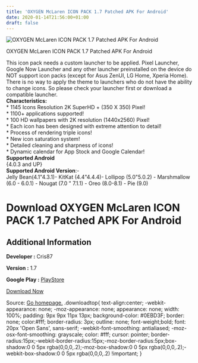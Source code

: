 ```yaml
---
title: 'OXYGEN McLaren ICON PACK 1.7 Patched APK For Android'
date: 2020-01-14T21:56:00+01:00
draft: false
---
```


![OXYGEN McLaren ICON PACK 1.7 Patched APK For Android](https://i0.wp.com/apkhome.net/wp-content/uploads/2020/01/OXYGEN-McLaren-ICON-PACK-1.7-Patched.png "OXYGEN McLaren ICON PACK 1.7 Patched APK For Android")

  

OXYGEN McLaren ICON PACK 1.7 Patched APK For Android

This icon pack needs a custom launcher to be applied. Pixel Launcher, Google Now Launcher and any other launcher preinstalled on the device do NOT support icon packs (except for Asus ZenUI, LG Home, Xperia Home). There is no way to apply the theme to launchers who do not have the ability to change icons. So please check your launcher first or download a compatible launcher.  
**Characteristics:**  
\* 1145 Icons Resolution 2K SuperHD + (350 X 350) Pixel!  
\* 1100+ applications supported!  
\* 100 HD wallpapers with 2K resolution (1440x2560) Pixel!  
\* Each icon has been designed with extreme attention to detail!  
\* Process of rendering triple icons!  
\* New icon saturation system!  
\* Detailed cleaning and sharpness of icons!  
\* Dynamic calendar for App Stock and Google Calendar!  
**Supported Android**  
{4.0.3 and UP}  
**Supported Android Version**:-  
Jelly Bean(4.1"4.3.1)- KitKat (4.4"4.4.4)- Lollipop (5.0"5.0.2) - Marshmallow (6.0 - 6.0.1) - Nougat (7.0 " 7.1.1) - Oreo (8.0-8.1) - Pie (9.0)

Download OXYGEN McLaren ICON PACK 1.7 Patched APK For Android
=============================================================

Additional Information
----------------------

**Developer :** Cris87

**Version :** 1.7

**Google Play :** [PlayStore](https://play.google.com/store/apps/details?id=com.cris87.oxygen_mclaren)

  

[Download Now](https://store4app.co/post/oxygen-mclaren-icon-pack-1-7-patched-apk-for-android_1579025425)

  
Source: [Go homepage.](https://store4app.co/post/oxygen-mclaren-icon-pack-1-7-patched-apk-for-android_1579025425) .downloadtop{ text-align:center; -webkit-appearance: none; -moz-appearance: none; appearance: none; width: 100%; padding: 9px 9px 11px 13px; background-color: #0EBD3F; border: none; color:#fff; border-radius: 3px; outline: none; font-weight;bold; font: 20px 'Open Sans', sans-serif; -webkit-font-smoothing: antialiased; -moz-osx-font-smoothing: grayscale; color: #fff; cursor: pointer; border-radius:15px;-webkit-border-radius:15px;-moz-border-radius:5px;box-shadow:0 0 5px rgba(0,0,0,.2);-moz-box-shadow:0 0 5px rgba(0,0,0,.2);-webkit-box-shadow:0 0 5px rgba(0,0,0,.2) !important; }